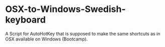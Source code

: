 # OSX-to-Windows-Swedish-keyboard
A Script for AutoHotKey that is supposed to make the same shortcuts as in OSX available on Windows (Bootcamp).
